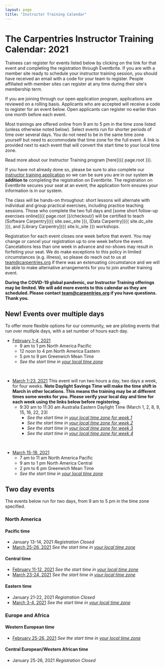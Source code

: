 ```yaml
---
layout: page
title: "Instructor Training Calendar"
---
```



# The Carpentries Instructor Training Calendar: 2021

Trainees can register for events listed below by clicking on the link for that event and completing the registration through Eventbrite.  If you are with a member site ready to schedule your instructor training session, you should have received an email with a code for your team to register. People affiliated with member sites can register at any time during their site's membership term.

If you are joining through our open application program, applications are reviewed on a rolling basis.  Applicants who are accepted will receive a code to register for an event below.  Open applicants can register no earlier than one month before each event.

Most trainings are offered online from 9 am to 5 pm in the time zone listed (unless otherwise noted below). Select events run for shorter periods of time over several days. You do not need to be in the same time zone yourself but need to accommodate that time zone for the full event. A link is provided next to each event that will convert the start time to your local time zone.

Read more about our Instructor Training program [here]({{ page.root }}).

If you have not already done so, please be sure to also complete our [instructor training application](https://amy.carpentries.org/forms/request_training/) so we can be sure you are in our system **in addition to** completing the registration on Eventbrite. The registration on Eventbrite secures your seat at an event; the application form ensures your information is in our system.    

The class will be hands-on throughout:
short lessons will alternate with individual and group practical exercises,
including practice teaching sessions.
Those who complete the two full days
and [some short follow-up exercises online]({{ page.root }}/checkout/)
will be certified to teach [Software Carpentry]({{ site.swc_site }}), [Data Carpentry]({{ site.dc_site }}), and [Library Carpentry]({{ site.lc_site }}) workshops.

Registration for each event closes one week before that event. You may change or cancel your registration up to one week before the event. Cancelations less than one week in advance and no-shows may result in forfeiting your seat.  We do make exceptions to this policy in limited circumstances (e.g. illness), so please do reach out to us at [team@carpentries.org](mailto:team@carpentries.org) if there was an extenuating circumstance and we will be able to make alternative arrangements for you to join another training event.

**During the COVID-19 global pandemic, our Instructor Training offerings may be limited. We will add more events to this calendar as they are scheduled. Please contact team@carpentries.org if you have questions.  Thank you.**

## New! Events over multiple days
To offer more flexible options for our community, we are piloting events that run over mutliple days, with a set number of hours each day. 

* [February 1-4, 2021](https://www.eventbrite.com/e/online-instructor-training-february-1-4-2021-n-america-pacific-time-tickets-130300679841)
    * 9 am to 1 pm North America Pacific
    * 12 noon to 4 pm North America Eastern
    * 5 pm to 9 pm Greenwich Mean Time
    * *See the start time in [your local time zone](https://www.timeanddate.com/worldclock/fixedtime.html?msg=Carpentries+Instructor+Training&iso=20210201T09&p1=137&ah=4)*


<br>

* [March 1-23, 2021](https://www.eventbrite.com/e/online-instructor-training-march-1-23-2021-australia-eastern-daylight-tickets-136843367195)
    This event will run two hours a day, two days a week, for four weeks. **Note Daylight Savings Time will make the time shift in March in other locations.  This means the training may be at different times some weeks for you.  Please verify your local day and time for each week using the links below before registering.**
    * 9:30 am to 11:30 am Australia Eastern Daylight Time (March 1, 2, 8, 9, 15, 16, 22, 23)
        * *See the start time in [your local time zone for week 1](https://www.timeanddate.com/worldclock/fixedtime.html?msg=Carpentries++Instructor+Training&iso=20210301T0930&p1=240&ah=2)*
        * *See the start time in [your local time zone for week 2](https://www.timeanddate.com/worldclock/fixedtime.html?msg=Carpentries+Instructor+Training&iso=20210308T0930&p1=240&ah=2)*
        * *See the start time in [your local time zone for week 3](https://www.timeanddate.com/worldclock/fixedtime.html?msg=Carpentries+Instructor+Training&iso=20210315T0930&p1=240&ah=2)*
        * *See the start time in [your local time zone for week 4](https://www.timeanddate.com/worldclock/fixedtime.html?msg=Carpentries+Instructor+Training&iso=20210322T0930&p1=240&ah=2)*

<br>

* [March 15-18, 2021](https://www.eventbrite.com/e/online-instructor-training-march-15-18-2021-n-america-central-time-tickets-130300910531)
    * 7 am to 11 am North America Pacific  
    * 9 am to 1 pm North America Central
    * 2 pm to 6 pm Greenwich Mean Time
    * *See the start time in [your local time zone](https://www.timeanddate.com/worldclock/fixedtime.html?msg=Carpentries+Instructor+Training&iso=20210315T09&p1=64&ah=4)*

## Two day events

The events below run for two days, from 9 am to 5 pm in the time zone specified. 

### North America

#### Pacific time
* January 13-14, 2021 *Registration Closed*
* [March 25-26, 2021](https://www.eventbrite.com/e/online-instructor-training-march-25-26-2021-n-america-pacific-time-tickets-130300356875) *See the start time in [your local time zone](https://www.timeanddate.com/worldclock/fixedtime.html?iso=20210325T09&p1=137&ah=8)*


#### Central time
* [February 11-12, 2021](https://www.eventbrite.com/e/online-instructor-training-february-11-12-2021-n-america-central-time-tickets-130299696901) *See the start time in [your local time zone](https://www.timeanddate.com/worldclock/fixedtime.html?msg=Carpentries+Instructor+Training&iso=20210211T09&p1=64&ah=8)*
* [March 23-24, 2021](https://www.eventbrite.com/e/online-instructor-training-march-23-24-2021-n-america-central-time-tickets-130299927591) *See the start time in [your local time zone](https://www.timeanddate.com/worldclock/fixedtime.html?msg=Carpentries+Instructor+Training&iso=20210323T09&p1=64&ah=8)*

#### Eastern time
* January 21-22, 2021 *Registration Closed*
* [March 3-4, 2021](https://www.eventbrite.com/e/online-instructor-training-march-3-4-2021-n-america-eastern-time-tickets-130300204419) *See the start time in [your local time zone](https://www.timeanddate.com/worldclock/fixedtime.html?msg=Carpentries+Instructor+Training&iso=20210303T09&p1=179&ah=8)*


### Europe and Africa

#### Western European time
* [February 25-26, 2021](https://www.eventbrite.com/e/online-instructor-training-february-25-26-2021-western-european-time-tickets-130298872435) *See the start time in [your local time zone](https://www.timeanddate.com/worldclock/fixedtime.html?msg=Carpentries+Instructor+Training&iso=20210225T09&p1=136&ah=8)*

#### Central European/Western African time
* January 25-26, 2021 *Registration Closed*
